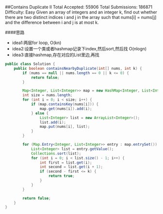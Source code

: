 ##Contains Duplicate II
	Total Accepted: 55906 Total Submissions: 186871 Difficulty: Easy
	Given an array of integers and an integer k, find out whether there are two distinct indices i and j in the array such that nums[i] = nums[j] and the difference between i and j is at most k.

####思路
- idea1:两层for loop, O(kn)
- idea2:设置一个类或者hashmap记录下index,然后sort,然后找 O(nlogn)
- idea3:直接hashmap,存在对应的List里边,再找

```java
public class Solution {
    public boolean containsNearbyDuplicate(int[] nums, int k) {
        if (nums == null || nums.length == 0 || k <= 0) {
            return false;
        }

        Map<Integer, List<Integer>> map = new HashMap<Integer, List<Integer>>();
        int size = nums.length;
        for (int i = 0; i < size; i++) {
            if (map.containsKey(nums[i])) {
                map.get(nums[i]).add(i);
            } else {
                List<Integer> list = new ArrayList<Integer>();
                list.add(i);
                map.put(nums[i], list);
            }
        }

        for (Map.Entry<Integer, List<Integer>> entry : map.entrySet()) {
            List<Integer> list = entry.getValue();
            Collections.sort(list);
            for (int i = 0; i < list.size() - 1; i++) {
                int first = list.get(i);
                int second = list.get(i + 1);
                if (second - first <= k) {
                    return true;
                }
            }
        }

        return false;
    }
}
```
